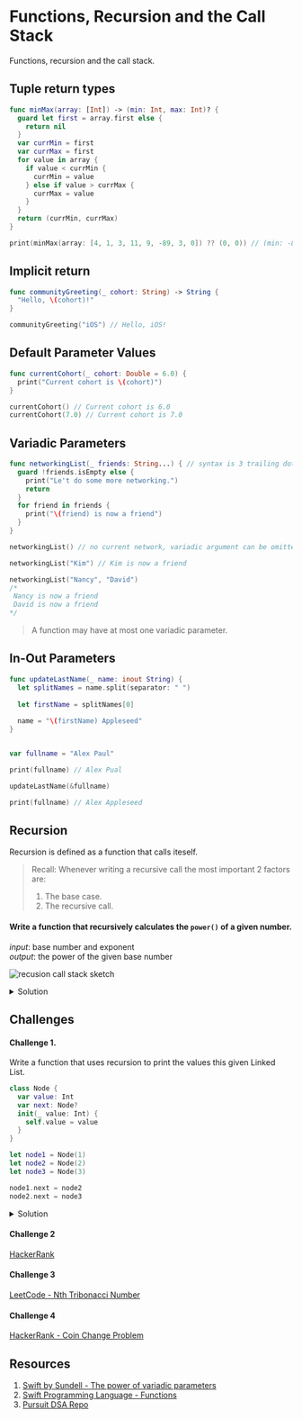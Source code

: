 # Functions, Recursion and the Call Stack

Functions, recursion and the call stack. 


## Tuple return types 

```swift 
func minMax(array: [Int]) -> (min: Int, max: Int)? {
  guard let first = array.first else {
    return nil
  }
  var currMin = first
  var currMax = first
  for value in array {
    if value < currMin {
      currMin = value
    } else if value > currMax {
      currMax = value
    }
  }
  return (currMin, currMax)
}

print(minMax(array: [4, 1, 3, 11, 9, -89, 3, 0]) ?? (0, 0)) // (min: -89, max: 11)
```

## Implicit return 

```swift 
func communityGreeting(_ cohort: String) -> String {
  "Hello, \(cohort)!"
}

communityGreeting("iOS") // Hello, iOS!
```

## Default Parameter Values 

```swift 
func currentCohort(_ cohort: Double = 6.0) {
  print("Current cohort is \(cohort)")
}

currentCohort() // Current cohort is 6.0
currentCohort(7.0) // Current cohort is 7.0
```

## Variadic Parameters 

```swift 
func networkingList(_ friends: String...) { // syntax is 3 trailing dots after the Data type
  guard !friends.isEmpty else {
    print("Le't do some more networking.")
    return
  }
  for friend in friends {
    print("\(friend) is now a friend")
  }
}

networkingList() // no current network, variadic argument can be omitted

networkingList("Kim") // Kim is now a friend

networkingList("Nancy", "David")
/*
 Nancy is now a friend
 David is now a friend
*/
```

> A function may have at most one variadic parameter. 

## In-Out Parameters 

```swift 
func updateLastName(_ name: inout String) {
  let splitNames = name.split(separator: " ")
  
  let firstName = splitNames[0]
  
  name = "\(firstName) Appleseed"
}


var fullname = "Alex Paul"

print(fullname) // Alex Pual

updateLastName(&fullname)

print(fullname) // Alex Appleseed
```

## Recursion

Recursion is defined as a function that calls iteself. 

> Recall: Whenever writing a recursive call the most important 2 factors are: 
> 1. The base case.
> 2. The recursive call.

#### Write a function that recursively calculates the `power()` of a given number. 

_input_: base number and exponent   
_output_: the power of the given base number   

![recusion call stack sketch](https://user-images.githubusercontent.com/1819208/93200407-b15d1080-f71d-11ea-8ad9-305d69833222.jpg)

<details> 
  <summary>Solution</summary> 
  
```swift 
func power(x: Int, y: Int) -> Int {
  // 1
  guard y > 1 else {
    return x
  }
  // 2
  return x * power(x: x, y: y - 1)
}

print(power(x: 2, y: 3)) // 8
```

1. Base case. 
2. Recursive call.
</details> 
 
 
## Challenges 



#### Challenge 1. 

Write a function that uses recursion to print the values this given Linked List. 

```swift 
class Node {
  var value: Int
  var next: Node?
  init(_ value: Int) {
    self.value = value
  }
}

let node1 = Node(1)
let node2 = Node(2)
let node3 = Node(3)

node1.next = node2
node2.next = node3
```

<details> 
  <summary>Solution</summary>
  
```swift 
func printNode(_ node: Node?) {
  // 1
  guard let node = node else {
    return
  }
  // 3
  print("\(node.value)", terminator: " ") // 1 2 3 
  // 2
  printNode(node.next)
  // 4 
  //print("\(node.value)", terminator: " ") // 3 2 1
}

printNode(node1)
```

1. Base case 
2. Recursive call
3. Print value of current node 
4. If we were to print the node values after the function returns at each recursive call the values would be reversed. 

</details> 


#### Challenge 2 

[HackerRank](https://www.hackerrank.com/challenges/30-recursion/problem)

#### Challenge 3

[LeetCode - Nth Tribonacci Number](https://leetcode.com/problems/n-th-tribonacci-number/)

#### Challenge 4 

[HackerRank - Coin Change Problem](https://www.hackerrank.com/challenges/coin-change/problem)


## Resources 

1. [Swift by Sundell - The power of variadic parameters](https://www.swiftbysundell.com/tips/the-power-of-variadic-parameters/)
2. [Swift Programming Language - Functions](https://docs.swift.org/swift-book/LanguageGuide/Functions.html)
3. [Pursuit DSA Repo](https://github.com/joinpursuit/Pursuit-Core-DSA)


